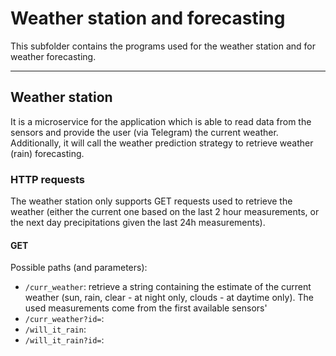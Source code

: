 # Weather station and forecasting

This subfolder contains the programs used for the weather station and for weather forecasting.

---

## Weather station

It is a microservice for the application which is able to read data from the sensors and provide the user (via Telegram) the current weather. Additionally, it will call the weather prediction strategy to retrieve weather (rain) forecasting.

### HTTP requests

The weather station only supports GET requests used to retrieve the weather (either the current one based on the last 2 hour measurements, or the next day precipitations given the last 24h measurements).

#### GET

Possible paths (and parameters):

- `/curr_weather`: retrieve a string containing the estimate of the current weather (sun, rain, clear - at night only, clouds - at daytime only). The used measurements come from the first available sensors'
- `/curr_weather?id=`:
- `/will_it_rain`:
- `/will_it_rain?id=`:
